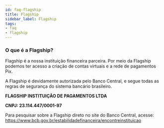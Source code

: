 ```yaml
---
id: faq-flagship
title: Flagship
sidebar_label: Flagship
tags:
- faq
- flagship
---
```


### O que é a Flagship?

Flagship é a nossa instituição financeira parceira. Por meio da Flagship podemos ter acesso a criação de contas virtuais e a rede de pagamentos Pix.

A Flagship é devidamente autorizada pelo Banco Central, e segue todas as regras de segurança do sistema bancário brasileiro.

**FLAGSHIP INSTITUIÇÃO DE PAGAMENTOS LTDA**

**CNPJ: 23.114.447/0001-97**

Para pesquisar sobre a Flagship direto no site do Banco Central, acesse: https://www.bcb.gov.br/estabilidadefinanceira/encontreinstituicao